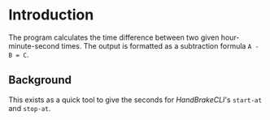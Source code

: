 # Introduction
The program calculates the time difference between two given hour-minute-second times.
The output is formatted as a subtraction formula `A - B = C`.

## Background
This exists as a quick tool to give the seconds for _HandBrakeCLI_'s `start-at` and `stop-at`.